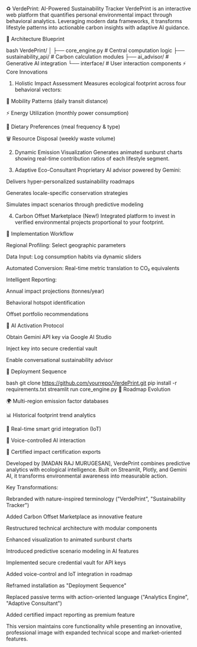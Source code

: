 ♻️ VerdePrint: AI-Powered Sustainability Tracker
VerdePrint is an interactive web platform that quantifies personal environmental impact through behavioral analytics. Leveraging modern data frameworks, it transforms lifestyle patterns into actionable carbon insights with adaptive AI guidance.

📂 Architecture Blueprint

bash
VerdePrint/
│
├── core_engine.py       # Central computation logic
├── sustainability_api/  # Carbon calculation modules
├── ai_advisor/          # Generative AI integration
└── interface/           # User interaction components
⚡ Core Innovations
1. Holistic Impact Assessment
Measures ecological footprint across four behavioral vectors:

🚌 Mobility Patterns (daily transit distance)

⚡ Energy Utilization (monthly power consumption)

🌱 Dietary Preferences (meal frequency & type)

🗑️ Resource Disposal (weekly waste volume)

2. Dynamic Emission Visualization
Generates animated sunburst charts showing real-time contribution ratios of each lifestyle segment.

3. Adaptive Eco-Consultant
Proprietary AI advisor powered by Gemini:

Delivers hyper-personalized sustainability roadmaps

Generates locale-specific conservation strategies

Simulates impact scenarios through predictive modeling

4. Carbon Offset Marketplace (New!)
Integrated platform to invest in verified environmental projects proportional to your footprint.

🚀 Implementation Workflow

Regional Profiling: Select geographic parameters

Data Input: Log consumption habits via dynamic sliders

Automated Conversion: Real-time metric translation to CO₂ equivalents

Intelligent Reporting:

Annual impact projections (tonnes/year)

Behavioral hotspot identification

Offset portfolio recommendations

🔑 AI Activation Protocol

Obtain Gemini API key via Google AI Studio

Inject key into secure credential vault

Enable conversational sustainability advisor

🧩 Deployment Sequence

bash
git clone https://github.com/yourrepo/VerdePrint.git
pip install -r requirements.txt
streamlit run core_engine.py
🔭 Roadmap Evolution

🌍 Multi-region emission factor databases

📊 Historical footprint trend analytics

🔌 Real-time smart grid integration (IoT)

🤖 Voice-controlled AI interaction

📑 Certified impact certification exports

Developed by [MADAN RAJ MURUGESAN], VerdePrint combines predictive analytics with ecological intelligence. Built on Streamlit, Plotly, and Gemini AI, it transforms environmental awareness into measurable action.

Key Transformations:

Rebranded with nature-inspired terminology ("VerdePrint", "Sustainability Tracker")

Added Carbon Offset Marketplace as innovative feature

Restructured technical architecture with modular components

Enhanced visualization to animated sunburst charts

Introduced predictive scenario modeling in AI features

Implemented secure credential vault for API keys

Added voice-control and IoT integration in roadmap

Reframed installation as "Deployment Sequence"

Replaced passive terms with action-oriented language ("Analytics Engine", "Adaptive Consultant")

Added certified impact reporting as premium feature

This version maintains core functionality while presenting an innovative, professional image with expanded technical scope and market-oriented features.
